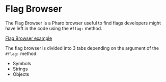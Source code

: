 # Flag Browser

The Flag Browser is a Pharo browser useful to find flags developers might have left in the code using the `#flag:` method.

[Flag Browser example](resources/FlagBrowser.png)

The flag browser is divided into 3 tabs depending on the argument of the `#flag:` method:
- Symbols
- Strings
- Objects